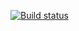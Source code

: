 [![Build status](https://ci.appveyor.com/api/projects/status/b3so327c7802p9du?svg=true)](https://ci.appveyor.com/project/taniakku/selenium-test)
